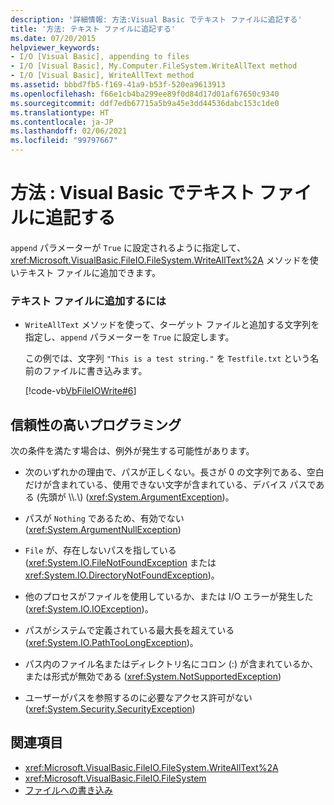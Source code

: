```yaml
---
description: '詳細情報: 方法:Visual Basic でテキスト ファイルに追記する'
title: '方法: テキスト ファイルに追記する'
ms.date: 07/20/2015
helpviewer_keywords:
- I/O [Visual Basic], appending to files
- I/O [Visual Basic], My.Computer.FileSystem.WriteAllText method
- I/O [Visual Basic], WriteAllText method
ms.assetid: bbbd7fb5-f169-41a9-b53f-520ea9613913
ms.openlocfilehash: f66e1cb4ba299ee89f0d84d17d01af67650c9340
ms.sourcegitcommit: ddf7edb67715a5b9a45e3dd44536dabc153c1de0
ms.translationtype: HT
ms.contentlocale: ja-JP
ms.lasthandoff: 02/06/2021
ms.locfileid: "99797667"
---
```

# <a name="how-to-append-to-text-files-in-visual-basic"></a>方法 : Visual Basic でテキスト ファイルに追記する

`append` パラメーターが `True` に設定されるように指定して、<xref:Microsoft.VisualBasic.FileIO.FileSystem.WriteAllText%2A> メソッドを使いテキスト ファイルに追加できます。  
  
### <a name="to-append-to-a-text-file"></a>テキスト ファイルに追加するには  
  
- `WriteAllText` メソッドを使って、ターゲット ファイルと追加する文字列を指定し、`append` パラメーターを `True` に設定します。  
  
     この例では、文字列 `"This is a test string."` を `Testfile.txt` という名前のファイルに書き込みます。  
  
     [!code-vb[VbFileIOWrite#6](~/samples/snippets/visualbasic/VS_Snippets_VBCSharp/VbFileIOWrite/VB/Class1.vb#6)]  
  
## <a name="robust-programming"></a>信頼性の高いプログラミング  

 次の条件を満たす場合は、例外が発生する可能性があります。  
  
- 次のいずれかの理由で、パスが正しくない。長さが 0 の文字列である、空白だけが含まれている、使用できない文字が含まれている、デバイス パスである (先頭が \\\\.\\) (<xref:System.ArgumentException>)。  
  
- パスが `Nothing` であるため、有効でない (<xref:System.ArgumentNullException>)  
  
- `File` が、存在しないパスを指している (<xref:System.IO.FileNotFoundException> または <xref:System.IO.DirectoryNotFoundException>)。  
  
- 他のプロセスがファイルを使用しているか、または I/O エラーが発生した (<xref:System.IO.IOException>)。  
  
- パスがシステムで定義されている最大長を超えている (<xref:System.IO.PathTooLongException>)。  
  
- パス内のファイル名またはディレクトリ名にコロン (:) が含まれているか、または形式が無効である (<xref:System.NotSupportedException>)  
  
- ユーザーがパスを参照するのに必要なアクセス許可がない (<xref:System.Security.SecurityException>)  
  
## <a name="see-also"></a>関連項目

- <xref:Microsoft.VisualBasic.FileIO.FileSystem.WriteAllText%2A>
- <xref:Microsoft.VisualBasic.FileIO.FileSystem>
- [ファイルへの書き込み](writing-to-files.md)
